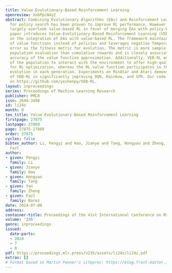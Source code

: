 ```yaml
---
title: Value-Evolutionary-Based Reinforcement Learning
openreview: XobPpcN4yZ
abstract: Combining Evolutionary Algorithms (EAs) and Reinforcement Learning (RL)
  for policy search has been proven to improve RL performance. However, previous works
  largely overlook value-based RL in favor of merging EAs with policy-based RL. This
  paper introduces Value-Evolutionary-Based Reinforcement Learning (VEB-RL) that focuses
  on the integration of EAs with value-based RL. The framework maintains a population
  of value functions instead of policies and leverages negative Temporal Difference
  error as the fitness metric for evolution. The metric is more sample-efficient for
  population evaluation than cumulative rewards and is closely associated with the
  accuracy of the value function approximation. Additionally, VEB-RL enables elites
  of the population to interact with the environment to offer high-quality samples
  for RL optimization, whereas the RL value function participates in the population’s
  evolution in each generation. Experiments on MinAtar and Atari demonstrate the superiority
  of VEB-RL in significantly improving DQN, Rainbow, and SPR. Our code is available
  on https://github.com/yeshenpy/VEB-RL.
layout: inproceedings
series: Proceedings of Machine Learning Research
publisher: PMLR
issn: 2640-3498
id: li24z
month: 0
tex_title: Value-Evolutionary-Based Reinforcement Learning
firstpage: 27875
lastpage: 27889
page: 27875-27889
order: 27875
cycles: false
bibtex_author: Li, Pengyi and Hao, Jianye and Tang, Hongyao and Zheng, Yan and Barez,
  Fazl
author:
- given: Pengyi
  family: Li
- given: Jianye
  family: Hao
- given: Hongyao
  family: Tang
- given: Yan
  family: Zheng
- given: Fazl
  family: Barez
date: 2024-07-08
address:
container-title: Proceedings of the 41st International Conference on Machine Learning
volume: '235'
genre: inproceedings
issued:
  date-parts:
  - 2024
  - 7
  - 8
pdf: https://proceedings.mlr.press/v235/assets/li24z/li24z.pdf
extras: []
# Format based on Martin Fenner's citeproc: https://blog.front-matter.io/posts/citeproc-yaml-for-bibliographies/
---
```

